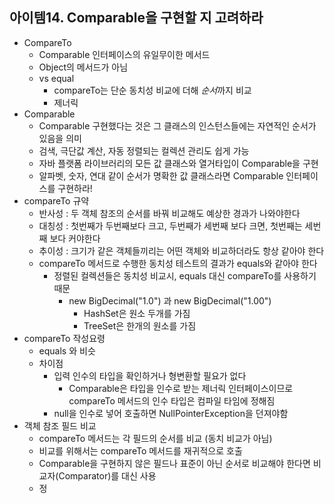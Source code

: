 
## 아이템14. Comparable을 구현할 지 고려하라
* CompareTo
	* Comparable 인터페이스의 유일무이한 메서드
	* Object의 메서드가 아님
	* vs equal
		* compareTo는 단순 동치성 비교에 더해 *순서*까지 비교
		* 제너릭
* Comparable
	* Comparable 구현했다는 것은 그 클래스의 인스턴스들에는 자연적인 순서가 있음을 의미
	* 검색, 극단값 계산, 자동 정렬되는 컬렉션 관리도 쉽게 가능
	* 자바 플랫폼 라이브러리의 모든 값 클래스와 열거타입이 Comparable을 구현
	* 알파벳, 숫자, 연대 같이 순서가 명확한 값 클래스라면 Comparable 인터페이스를 구현하라!
* compareTo 규약
	* 반사성 : 두 객체 참조의 순서를 바꿔 비교해도 예상한 경과가 나와야한다
	* 대칭성 : 첫번째가 두번째보다 크고, 두번째가 세번째 보다 크면, 첫번째는 세번째 보다 커야한다
	* 추이성 : 크기가 같은 객체들끼리는 어떤 객체와 비교하더라도 항상 같아야 한다
	* compareTo 메서드로 수행한 동치성 테스트의 결과가 equals와 같아야 한다
		* 정렬된 컬렉션들은 동치성 비교시, equals 대신 compareTo를 사용하기 때문
			* new BigDecimal("1.0") 과 new BigDecimal("1.00") 
				* HashSet은 원소 두개를 가짐
				* TreeSet은 한개의 원소를 가짐
* compareTo 작성요령
	* equals 와 비슷
	* 차이점
		* 입력 인수의 타입을 확인하거나 형변환할 필요가 없다
			* Comparable은 타입을 인수로 받는 제너릭 인터페이스이므로 compareTo 메서드의 인수 타입은 컴파일 타임에 정해짐
		* null을 인수로 넣어 호출하면 NullPointerException을 던져야함
* 객체 참조 필드 비교
	* compareTo 메서드는 각 필드의 순서를 비교 (동치 비교가 아님)
	* 비교를 위해서는 compareTo 메서드를 재귀적으로 호출
	* Comparable을 구현하지 않은 필드나 표준이 아닌 순서로 비교해야 한다면 비교자(Comparator)를 대신 사용
	* 정
<!--stackedit_data:
eyJoaXN0b3J5IjpbMTgxOTUzMDE0MF19
-->